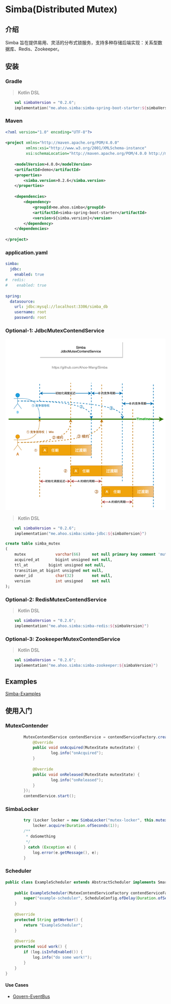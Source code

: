# Simba(Distributed Mutex)

## 介绍

Simba 旨在提供易用、灵活的分布式锁服务，支持多种存储后端实现：关系型数据库、Redis、Zookeeper。

## 安装

### Gradle

> Kotlin DSL

``` kotlin
    val simbaVersion = "0.2.6";
    implementation("me.ahoo.simba:simba-spring-boot-starter:${simbaVersion}")
```

### Maven

```xml
<?xml version="1.0" encoding="UTF-8"?>

<project xmlns="http://maven.apache.org/POM/4.0.0"
         xmlns:xsi="http://www.w3.org/2001/XMLSchema-instance"
         xsi:schemaLocation="http://maven.apache.org/POM/4.0.0 http://maven.apache.org/xsd/maven-4.0.0.xsd">

    <modelVersion>4.0.0</modelVersion>
    <artifactId>demo</artifactId>
    <properties>
        <simba.version>0.2.6</simba.version>
    </properties>

    <dependencies>
        <dependency>
            <groupId>me.ahoo.simba</groupId>
            <artifactId>simba-spring-boot-starter</artifactId>
            <version>${simba.version}</version>
        </dependency>
    </dependencies>
    
</project>
```
### application.yaml

```yaml
simba:
  jdbc:
    enabled: true
#  redis:
#    enabled: true

spring:
  datasource:
    url: jdbc:mysql://localhost:3306/simba_db
    username: root
    password: root
```

### Optional-1: JdbcMutexContendService

![JdbcMutexContendService](docs/JdbcMutexContendService.png)

> Kotlin DSL

``` kotlin
    val simbaVersion = "0.2.6";
    implementation("me.ahoo.simba:simba-jdbc:${simbaVersion}")
```

```sql
create table simba_mutex
(
    mutex             varchar(66)     not null primary key comment 'mutex name',
    acquired_at       bigint unsigned not null,
    ttl_at         bigint unsigned not null,
    transition_at bigint unsigned not null,
    owner_id          char(32)        not null,
    version           int unsigned    not null
);
```

### Optional-2: RedisMutexContendService

> Kotlin DSL

``` kotlin
    val simbaVersion = "0.2.6";
    implementation("me.ahoo.simba:simba-redis:${simbaVersion}")
```

### Optional-3: ZookeeperMutexContendService

> Kotlin DSL

``` kotlin
    val simbaVersion = "0.2.6";
    implementation("me.ahoo.simba:simba-zookeeper:${simbaVersion}")
```

## Examples

[Simba-Examples](https://github.com/Ahoo-Wang/Simba/tree/main/simba-example)

## 使用入门

### MutexContender

```java
        MutexContendService contendService = contendServiceFactory.createMutexContendService(new AbstractMutexContender(mutex) {
            @Override
            public void onAcquired(MutexState mutexState) {
                    log.info("onAcquired");
            }
            
            @Override
            public void onReleased(MutexState mutexState) {
                    log.info("onReleased");
            }
        });
        contendService.start();
```

### SimbaLocker

```java
        try (Locker locker = new SimbaLocker("mutex-locker", this.mutexContendServiceFactory)) {
            locker.acquire(Duration.ofSeconds(1));
        /**
         * doSomething
         */
        } catch (Exception e) {
            log.error(e.getMessage(), e);
        }
```

### Scheduler

```java
public class ExampleScheduler extends AbstractScheduler implements SmartLifecycle {

    public ExampleScheduler(MutexContendServiceFactory contendServiceFactory) {
        super("example-scheduler", ScheduleConfig.ofDelay(Duration.ofSeconds(0), Duration.ofSeconds(10)), contendServiceFactory);
    }

    @Override
    protected String getWorker() {
        return "ExampleScheduler";
    }

    @Override
    protected void work() {
        if (log.isInfoEnabled()) {
            log.info("do some work!");
        }
    }
}
```

#### Use Cases

- [Govern-EventBus](https://github.com/Ahoo-Wang/govern-eventbus/tree/master/eventbus-core/src/main/java/me/ahoo/eventbus/core/compensate)
